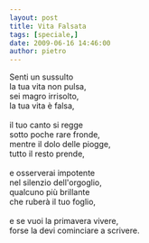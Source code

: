 ```yaml
---
layout: post
title: Vita Falsata
tags: [speciale,]
date: 2009-06-16 14:46:00
author: pietro
---
```

Senti un sussulto<br/>la tua vita non pulsa,<br/>sei magro irrisolto,<br/>la tua vita è falsa,<br/><br/>il tuo canto si regge<br/>sotto poche rare fronde,<br/>mentre il dolo delle piogge,<br/>tutto il resto prende,<br/><br/>e osserverai impotente<br/>nel silenzio dell'orgoglio,<br/>qualcuno più brillante<br/>che ruberà il tuo foglio,<br/><br/>e se vuoi la primavera vivere,<br/>forse la devi cominciare a scrivere.
